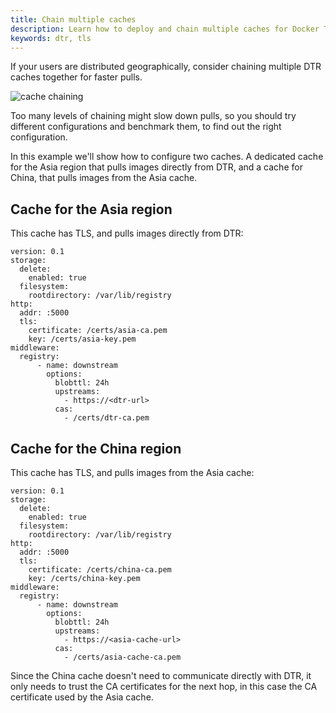 ```yaml
---
title: Chain multiple caches
description: Learn how to deploy and chain multiple caches for Docker Trusted Registry, to cover multiple regions or offices
keywords: dtr, tls
---
```

If your users are distributed geographically, consider chaining multiple DTR caches together for faster pulls.

![cache chaining](../../../images/chaining-1.svg)

Too many levels of chaining might slow down pulls, so you should try different configurations and benchmark them, to find out the right configuration.

In this example we'll show how to configure two caches. A dedicated cache for the Asia region that pulls images directly from DTR, and a cache for China, that pulls images from the Asia cache.

## Cache for the Asia region

This cache has TLS, and pulls images directly from DTR:

    version: 0.1
    storage:
      delete:
        enabled: true
      filesystem:
        rootdirectory: /var/lib/registry
    http:
      addr: :5000
      tls:
        certificate: /certs/asia-ca.pem
        key: /certs/asia-key.pem
    middleware:
      registry:
          - name: downstream
            options:
              blobttl: 24h
              upstreams:
                - https://<dtr-url>
              cas:
                - /certs/dtr-ca.pem
    

## Cache for the China region

This cache has TLS, and pulls images from the Asia cache:

    version: 0.1
    storage:
      delete:
        enabled: true
      filesystem:
        rootdirectory: /var/lib/registry
    http:
      addr: :5000
      tls:
        certificate: /certs/china-ca.pem
        key: /certs/china-key.pem
    middleware:
      registry:
          - name: downstream
            options:
              blobttl: 24h
              upstreams:
                - https://<asia-cache-url>
              cas:
                - /certs/asia-cache-ca.pem
    

Since the China cache doesn't need to communicate directly with DTR, it only needs to trust the CA certificates for the next hop, in this case the CA certificate used by the Asia cache.